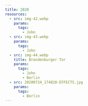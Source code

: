```yaml
---
title: 2020
resources:
  - src: img-42.webp
    params:
      tags:
        - John
  - src: img-43.webp
    params:
      tags:
        - John
  - src: img-44.webp
    title: Brandenburger Tor
    params:
      tags:
        - John
        - Berlin
  - src: 20200724_174828-EFFECTS.jpg
    params:
      tags:
        - Berlin
---
```

